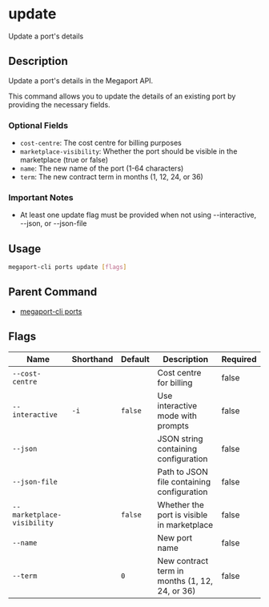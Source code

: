 # update

Update a port's details

## Description

Update a port's details in the Megaport API.

This command allows you to update the details of an existing port by providing the necessary fields.

### Optional Fields
  - `cost-centre`: The cost centre for billing purposes
  - `marketplace-visibility`: Whether the port should be visible in the marketplace (true or false)
  - `name`: The new name of the port (1-64 characters)
  - `term`: The new contract term in months (1, 12, 24, or 36)

### Important Notes
  - At least one update flag must be provided when not using --interactive, --json, or --json-file


## Usage

```sh
megaport-cli ports update [flags]
```


## Parent Command

* [megaport-cli ports](megaport-cli_ports.md)


## Flags

| Name | Shorthand | Default | Description | Required |
|------|-----------|---------|-------------|----------|
| `--cost-centre` |  |  | Cost centre for billing | false |
| `--interactive` | `-i` | `false` | Use interactive mode with prompts | false |
| `--json` |  |  | JSON string containing configuration | false |
| `--json-file` |  |  | Path to JSON file containing configuration | false |
| `--marketplace-visibility` |  | `false` | Whether the port is visible in marketplace | false |
| `--name` |  |  | New port name | false |
| `--term` |  | `0` | New contract term in months (1, 12, 24, or 36) | false |


